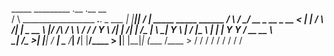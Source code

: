    _____                               _________ .__          .__          __                          
  /     \   __________________ ___.__. \_   ___ \|  |_________|__| _______/  |_  _____ _____    ______ 
 /  \ /  \_/ __ \_  __ \_  __ <   |  | /    \  \/|  |  \_  __ \  |/  ___/\   __\/     \\__  \  /  ___/ 
/    Y    \  ___/|  | \/|  | \/\___  | \     \___|   Y  \  | \/  |\___ \  |  | |  Y Y  \/ __ \_\___ \  
\____|__  /\___  >__|   |__|   / ____|  \______  /___|  /__|  |__/____  > |__| |__|_|  (____  /____  > 
        \/     \/              \/              \/     \/              \/             \/     \/     \/  